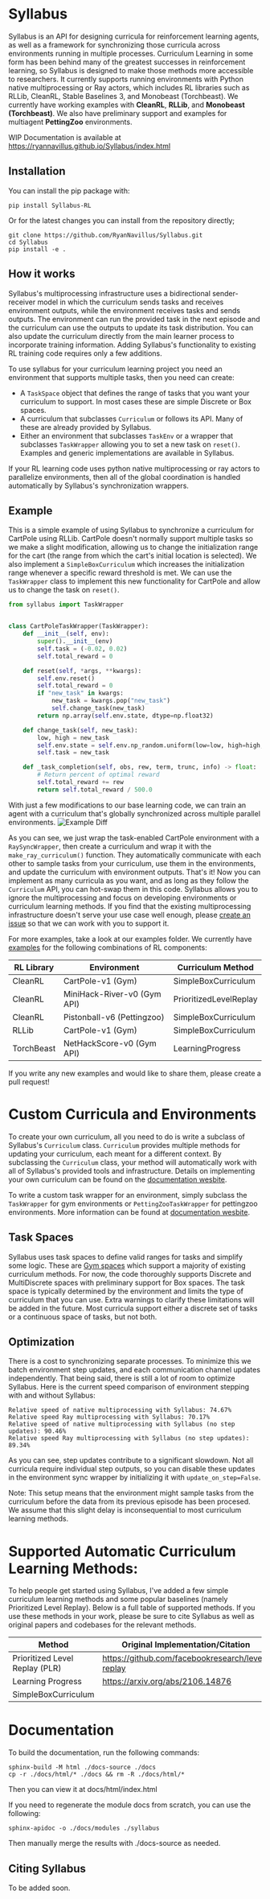 # Syllabus

Syllabus is an API for designing curricula for reinforcement learning agents, as well as a framework for synchronizing those curricula across environments running in multiple processes. Curriculum Learning in some form has been behind many of the greatest successes in reinforcement learning, so Syllabus is designed to make those methods more accessible to researchers. It currently supports running environments with Python native multiprocessing or Ray actors, which includes RL libraries such as RLLib, CleanRL, Stable Baselines 3, and Monobeast (Torchbeast). We currently have working examples with **CleanRL**, **RLLib**, and **Monobeast (Torchbeast)**. We also have preliminary support and examples for multiagent **PettingZoo** environments.

WIP Documentation is available at https://ryannavillus.github.io/Syllabus/index.html

## Installation

You can install the pip package with:
```
pip install Syllabus-RL
```

Or for the latest changes you can install from the repository directly;
```
git clone https://github.com/RyanNavillus/Syllabus.git
cd Syllabus
pip install -e .
```


## How it works

Syllabus's multiprocessing infrastructure uses a bidirectional sender-receiver model in which the curriculum sends tasks and receives environment outputs, while the environment receives tasks and sends outputs. The environment can run the provided task in the next episode and the curriculum can use the outputs to update its task distribution. You can also update the curriculum directly from the main learner process to incorporate training information. Adding Syllabus's functionality to existing RL training code requires only a few additions.

To use syllabus for your curriculum learning project you need an environment that supports multiple tasks, then you need can create:

* A `TaskSpace` object that defines the range of tasks that you want your curriculum to support. In most cases these are simple Discrete or Box spaces.
* A curriculum that subclasses `Curriculum` or follows its API. Many of these are already provided by Syllabus.
* Either an environment that subclasses `TaskEnv` or a wrapper that subclasses `TaskWrapper` allowing you to set a new task on `reset()`. Examples and generic implementations are available in Syllabus.

If your RL learning code uses python native multiprocessing or ray actors to parallelize environments, then all of the global coordination is handled automatically by Syllabus's synchronization wrappers.

## Example

This is a simple example of using Syllabus to synchronize a curriculum for CartPole using RLLib. CartPole doesn't normally support multiple tasks so we make a slight modification, allowing us to change the initialization range for the cart (the range from which the cart's initial location is selected). We also implement a `SimpleBoxCurriculum` which increases the initialization range whenever a specific reward threshold is met. We can use the `TaskWrapper` class to implement this new functionality for CartPole and allow us to change the task on `reset()`.

```python
from syllabus import TaskWrapper


class CartPoleTaskWrapper(TaskWrapper):
    def __init__(self, env):
        super().__init__(env)
        self.task = (-0.02, 0.02)
        self.total_reward = 0

    def reset(self, *args, **kwargs):
        self.env.reset()
        self.total_reward = 0
        if "new_task" in kwargs:
            new_task = kwargs.pop("new_task")
            self.change_task(new_task)
        return np.array(self.env.state, dtype=np.float32)

    def change_task(self, new_task):
        low, high = new_task
        self.env.state = self.env.np_random.uniform(low=low, high=high, size=(4,))
        self.task = new_task

    def _task_completion(self, obs, rew, term, trunc, info) -> float:
        # Return percent of optimal reward
        self.total_reward += rew
        return self.total_reward / 500.0
```



With just a few modifications to our base learning code, we can train an agent with a curriculum that's globally synchronized across multiple parallel environments.
![Example Diff](./example_diff.png)


As you can see, we just wrap the task-enabled CartPole environment with a `RaySyncWrapper`, then create a curriculum and wrap it with the `make_ray_curriculum()` function. They automatically communicate with each other to sample tasks from your curriculum, use them in the environments, and update the curriculum with environment outputs. That's it! Now you can implement as many curricula as you want, and as long as they follow the `Curriculum` API, you can hot-swap them in this code. Syllabus allows you to ignore the multiprocessing and focus on developing environments or curriculum learning methods. If you find that the existing multiprocessing infrastructure doesn't serve your use case well enough, please [create an issue](https://github.com/RyanNavillus/Syllabus/issues/new/choose) so that we can work with you to support it.

For more examples, take a look at our examples folder. We currently have [examples](https://github.com/RyanNavillus/Syllabus/tree/main/syllabus/examples) for the following combinations of RL components:

| RL Library    | Environment                       | Curriculum Method         |
| --------------|-----------------------------------|---------------------------|
| CleanRL       | CartPole-v1 (Gym)                 | SimpleBoxCurriculum       |
| CleanRL       | MiniHack-River-v0 (Gym API)       | PrioritizedLevelReplay    |
| CleanRL       | Pistonball-v6 (Pettingzoo)        | SimpleBoxCurriculum       |
| RLLib         | CartPole-v1 (Gym)                 | SimpleBoxCurriculum       |
| TorchBeast    | NetHackScore-v0 (Gym API)         | LearningProgress          |

If you write any new examples and would like to share them, please create a pull request!


# Custom Curricula and Environments

To create your own curriculum, all you need to do is write a subclass of Syllabus's `Curriculum` class. `Curriculum` provides multiple methods for updating your curriculum, each meant for a different context. By subclassing the `Curriculum` class, your method will automatically work with all of Syllabus's provided tools and infrastructure. Details on implementing your own curriculum can be found on the [documentation wesbite](https://ryannavillus.github.io/Syllabus/curricula/custom_curricula.html).

To write a custom task wrapper for an environment, simply subclass the `TaskWrapper` for gym environments or `PettingZooTaskWrapper` for pettingzoo environments. More information can be found at [documentation wesbite](https://ryannavillus.github.io/Syllabus/task_spaces/custom_taskwrapper.html). 

## Task Spaces
Syllabus uses task spaces to define valid ranges for tasks and simplify some logic. These are [Gym spaces](https://gymnasium.farama.org/api/spaces/) which support a majority of existing curriculum methods. For now, the code thoroughly supports Discrete and MultiDiscrete spaces with preliminary support for Box spaces. The task space is typically determined by the environment and limits the type of curriculum that you can use. Extra warnings to clarify these limitations will be added in the future. Most curricula support either a discrete set of tasks or a continuous space of tasks, but not both.


## Optimization
There is a cost to synchronizing separate processes. To minimize this we batch environment step updates, and each communication channel updates independently. That being said, there is still a lot of room to optimize Syllabus. Here is the current speed comparison of environment stepping with and without Syllabus:
```
Relative speed of native multiprocessing with Syllabus: 74.67%
Relative speed Ray multiprocessing with Syllabus: 70.17%
Relative speed of native multiprocessing with Syllabus (no step updates): 90.46%
Relative speed Ray multiprocessing with Syllabus (no step updates): 89.34%
```
As you can see, step updates contribute to a significant slowdown. Not all curricula require individual step outputs, so you can disable these updates in the environment sync wrapper by initializing it with `update_on_step=False`.

Note: This setup means that the environment might sample tasks from the curriculum before the data from its previous episode has been procesed. We assume that this slight delay is inconsequential to most curriculum learning methods.


# Supported Automatic Curriculum Learning Methods:
To help people get started using Syllabus, I've added a few simple curriculum learning methods and some popular baselines (namely Prioritized Level Replay). Below is a full table of supported methods. If you use these methods in your work, please be sure to cite Syllabus as well as original papers and codebases for the relevant methods.

| Method                                | Original Implementation/Citation                  |
| ------------------------------------- | -----------                                       |
| Prioritized Level Replay (PLR)        | https://github.com/facebookresearch/level-replay  |
| Learning Progress                     | https://arxiv.org/abs/2106.14876                  |
| SimpleBoxCurriculum                   |                                                   |


# Documentation

To build the documentation, run the following commands:

```
sphinx-build -M html ./docs-source ./docs
cp -r ./docs/html/* ./docs && rm -R ./docs/html/*
```

Then you can view it at docs/html/index.html

If you need to regenerate the module docs from scratch, you can use the following:
```
sphinx-apidoc -o ./docs/modules ./syllabus
```
Then manually merge the results with ./docs-source as needed.

## Citing Syllabus
To be added soon.
